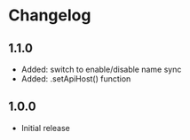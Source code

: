 # Changelog
## 1.1.0
- Added: switch to enable/disable name sync
- Added: .setApiHost() function

## 1.0.0
- Initial release